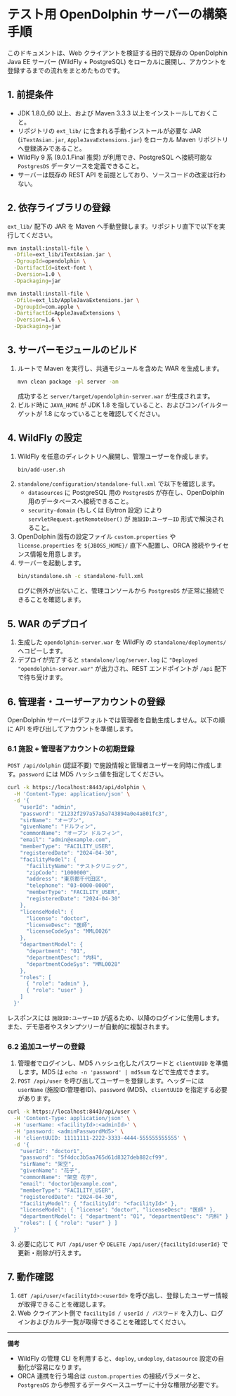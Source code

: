 # テスト用 OpenDolphin サーバーの構築手順

このドキュメントは、Web クライアントを検証する目的で既存の OpenDolphin Java EE サーバー (WildFly + PostgreSQL) をローカルに展開し、アカウントを登録するまでの流れをまとめたものです。

## 1. 前提条件

- JDK 1.8.0_60 以上、および Maven 3.3.3 以上をインストールしておくこと。
- リポジトリの `ext_lib/` に含まれる手動インストールが必要な JAR (`iTextAsian.jar`, `AppleJavaExtensions.jar`) をローカル Maven リポジトリへ登録済みであること。
- WildFly 9 系 (9.0.1.Final 推奨) が利用でき、PostgreSQL へ接続可能な `PostgresDS` データソースを定義できること。
- サーバーは既存の REST API を前提としており、ソースコードの改変は行わない。

## 2. 依存ライブラリの登録

`ext_lib/` 配下の JAR を Maven へ手動登録します。リポジトリ直下で以下を実行してください。

```bash
mvn install:install-file \
  -Dfile=ext_lib/iTextAsian.jar \
  -DgroupId=opendolphin \
  -DartifactId=itext-font \
  -Dversion=1.0 \
  -Dpackaging=jar

mvn install:install-file \
  -Dfile=ext_lib/AppleJavaExtensions.jar \
  -DgroupId=com.apple \
  -DartifactId=AppleJavaExtensions \
  -Dversion=1.6 \
  -Dpackaging=jar
```

## 3. サーバーモジュールのビルド

1. ルートで Maven を実行し、共通モジュールを含めた WAR を生成します。
   ```bash
   mvn clean package -pl server -am
   ```
   成功すると `server/target/opendolphin-server.war` が生成されます。
2. ビルド時に `JAVA_HOME` が JDK 1.8 を指していること、およびコンパイルターゲットが 1.8 になっていることを確認してください。

## 4. WildFly の設定

1. WildFly を任意のディレクトリへ展開し、管理ユーザーを作成します。
   ```bash
   bin/add-user.sh
   ```
2. `standalone/configuration/standalone-full.xml` で以下を確認します。
   - `datasources` に PostgreSQL 用の `PostgresDS` が存在し、OpenDolphin 用のデータベースへ接続できること。
   - `security-domain` (もしくは Elytron 設定) により `servletRequest.getRemoteUser()` が `施設ID:ユーザーID` 形式で解決されること。
3. OpenDolphin 固有の設定ファイル `custom.properties` や `license.properties` を `${JBOSS_HOME}/` 直下へ配置し、ORCA 接続やライセンス情報を用意します。
4. サーバーを起動します。
   ```bash
   bin/standalone.sh -c standalone-full.xml
   ```
   ログに例外が出ないこと、管理コンソールから `PostgresDS` が正常に接続できることを確認します。

## 5. WAR のデプロイ

1. 生成した `opendolphin-server.war` を WildFly の `standalone/deployments/` へコピーします。
2. デプロイが完了すると `standalone/log/server.log` に `"Deployed "opendolphin-server.war"` が出力され、REST エンドポイントが `/api` 配下で待ち受けます。

## 6. 管理者・ユーザーアカウントの登録

OpenDolphin サーバーはデフォルトでは管理者を自動生成しません。以下の順に API を呼び出してアカウントを準備します。

### 6.1 施設 + 管理者アカウントの初期登録

`POST /api/dolphin` (認証不要) で施設情報と管理者ユーザーを同時に作成します。`password` には MD5 ハッシュ値を指定してください。

```bash
curl -k https://localhost:8443/api/dolphin \
  -H 'Content-Type: application/json' \
  -d '{
    "userId": "admin",
    "password": "21232f297a57a5a743894a0e4a801fc3",
    "sirName": "オープン",
    "givenName": "ドルフィン",
    "commonName": "オープン ドルフィン",
    "email": "admin@example.com",
    "memberType": "FACILITY_USER",
    "registeredDate": "2024-04-30",
    "facilityModel": {
      "facilityName": "テストクリニック",
      "zipCode": "1000000",
      "address": "東京都千代田区",
      "telephone": "03-0000-0000",
      "memberType": "FACILITY_USER",
      "registeredDate": "2024-04-30"
    },
    "licenseModel": {
      "license": "doctor",
      "licenseDesc": "医師",
      "licenseCodeSys": "MML0026"
    },
    "departmentModel": {
      "department": "01",
      "departmentDesc": "内科",
      "departmentCodeSys": "MML0028"
    },
    "roles": [
      { "role": "admin" },
      { "role": "user" }
    ]
  }'
```

レスポンスには `施設ID:ユーザーID` が返るため、以降のログインに使用します。また、デモ患者やスタンプツリーが自動的に複製されます。

### 6.2 追加ユーザーの登録

1. 管理者でログインし、MD5 ハッシュ化したパスワードと `clientUUID` を準備します。MD5 は `echo -n 'password' | md5sum` などで生成できます。
2. `POST /api/user` を呼び出してユーザーを登録します。ヘッダーには `userName` (施設ID:管理者ID)、`password` (MD5)、`clientUUID` を指定する必要があります。

```bash
curl -k https://localhost:8443/api/user \
  -H 'Content-Type: application/json' \
  -H 'userName: <facilityId>:<adminId>' \
  -H 'password: <adminPasswordMd5>' \
  -H 'clientUUID: 11111111-2222-3333-4444-555555555555' \
  -d '{
    "userId": "doctor1",
    "password": "5f4dcc3b5aa765d61d8327deb882cf99",
    "sirName": "架空",
    "givenName": "花子",
    "commonName": "架空 花子",
    "email": "doctor1@example.com",
    "memberType": "FACILITY_USER",
    "registeredDate": "2024-04-30",
    "facilityModel": { "facilityId": "<facilityId>" },
    "licenseModel": { "license": "doctor", "licenseDesc": "医師" },
    "departmentModel": { "department": "01", "departmentDesc": "内科" },
    "roles": [ { "role": "user" } ]
  }'
```

3. 必要に応じて `PUT /api/user` や `DELETE /api/user/{facilityId:userId}` で更新・削除が行えます。

## 7. 動作確認

1. `GET /api/user/<facilityId>:<userId>` を呼び出し、登録したユーザー情報が取得できることを確認します。
2. Web クライアント側で `facilityId / userId / パスワード` を入力し、ログインおよびカルテ一覧が取得できることを確認してください。

---

**備考**

- WildFly の管理 CLI を利用すると、`deploy`, `undeploy`, `datasource` 設定の自動化が容易になります。
- ORCA 連携を行う場合は `custom.properties` の接続パラメータと、`PostgresDS` から参照するデータベースユーザーに十分な権限が必要です。
